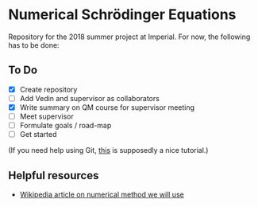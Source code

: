 # Numerical Schrödinger Equations

Repository for the 2018 summer project at Imperial. For now, the following has to
be done:

## To Do
- [x] Create repository
- [ ] Add Vedin and supervisor as collaborators
- [x] Write summary on QM course for supervisor meeting
- [ ] Meet supervisor
- [ ] Formulate goals / road-map
- [ ] Get started

(If you need help using Git, [this](try.github.io) is supposedly a nice tutorial.)

## Helpful resources

- [Wikipedia article on numerical method we will use](https://en.wikipedia.org/wiki/Numerov%27s_method)